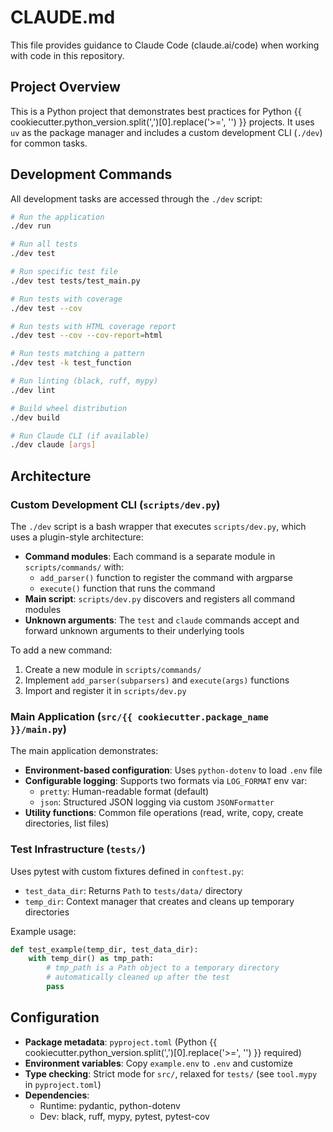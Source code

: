 # CLAUDE.md

This file provides guidance to Claude Code (claude.ai/code) when working with code in this repository.

## Project Overview

This is a Python project that demonstrates best practices for Python {{ cookiecutter.python_version.split(',')[0].replace('>=', '') }} projects. It uses `uv` as the package manager and includes a custom development CLI (`./dev`) for common tasks.

## Development Commands

All development tasks are accessed through the `./dev` script:

```bash
# Run the application
./dev run

# Run all tests
./dev test

# Run specific test file
./dev test tests/test_main.py

# Run tests with coverage
./dev test --cov

# Run tests with HTML coverage report
./dev test --cov --cov-report=html

# Run tests matching a pattern
./dev test -k test_function

# Run linting (black, ruff, mypy)
./dev lint

# Build wheel distribution
./dev build

# Run Claude CLI (if available)
./dev claude [args]
```

## Architecture

### Custom Development CLI (`scripts/dev.py`)

The `./dev` script is a bash wrapper that executes `scripts/dev.py`, which uses a plugin-style architecture:

- **Command modules**: Each command is a separate module in `scripts/commands/` with:
  - `add_parser()` function to register the command with argparse
  - `execute()` function that runs the command
- **Main script**: `scripts/dev.py` discovers and registers all command modules
- **Unknown arguments**: The `test` and `claude` commands accept and forward unknown arguments to their underlying tools

To add a new command:
1. Create a new module in `scripts/commands/`
2. Implement `add_parser(subparsers)` and `execute(args)` functions
3. Import and register it in `scripts/dev.py`

### Main Application (`src/{{ cookiecutter.package_name }}/main.py`)

The main application demonstrates:
- **Environment-based configuration**: Uses `python-dotenv` to load `.env` file
- **Configurable logging**: Supports two formats via `LOG_FORMAT` env var:
  - `pretty`: Human-readable format (default)
  - `json`: Structured JSON logging via custom `JSONFormatter`
- **Utility functions**: Common file operations (read, write, copy, create directories, list files)

### Test Infrastructure (`tests/`)

Uses pytest with custom fixtures defined in `conftest.py`:
- `test_data_dir`: Returns `Path` to `tests/data/` directory
- `temp_dir`: Context manager that creates and cleans up temporary directories

Example usage:
```python
def test_example(temp_dir, test_data_dir):
    with temp_dir() as tmp_path:
        # tmp_path is a Path object to a temporary directory
        # automatically cleaned up after the test
        pass
```

## Configuration

- **Package metadata**: `pyproject.toml` (Python {{ cookiecutter.python_version.split(',')[0].replace('>=', '') }} required)
- **Environment variables**: Copy `example.env` to `.env` and customize
- **Type checking**: Strict mode for `src/`, relaxed for `tests/` (see `tool.mypy` in `pyproject.toml`)
- **Dependencies**:
  - Runtime: pydantic, python-dotenv
  - Dev: black, ruff, mypy, pytest, pytest-cov
